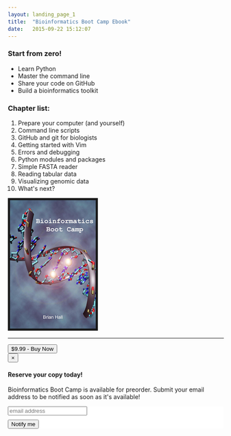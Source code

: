 ```yaml
---
layout: landing_page_1
title:  "Bioinformatics Boot Camp Ebook"
date:   2015-09-22 15:12:07
---
```


<div class="row">
<div class="item col-md-6 col-sm-6 col-xs-12">
<div class="content">
<h3>Start from zero!</h3>
<ul>
<li>Learn Python</li>
<li>Master the command line</li>
<li>Share your code on GitHub</li>
<li>Build a bioinformatics toolkit </li>
</ul>
<h3>Chapter list:</h3>
<ol>
<li>Prepare your computer (and yourself)</li>
<li>Command line scripts</li>
<li>GitHub and git for biologists</li>
<li>Getting started with Vim</li>
<li>Errors and debugging</li>
<li>Python modules and packages</li>
<li>Simple FASTA reader</li>
<li>Reading tabular data</li>
<li>Visualizing genomic data</li>
<li>What's next?</li>
</ol>
</div><!--//content-->
</div><!--//item-->

<div class="item col-md-6 col-sm-6 col-xs-12">
<div class="content text-center">
<img src="/assets/boot-camp-cover.png" border="5">
<hr />

<!-- Button trigger modal -->
<button type="button" class="btn btn-cta-red btn-lg" data-toggle="modal" data-target="#myModal">
$9.99 - Buy Now
</button>

<!-- Modal -->
<div class="modal fade offset-header" id="myModal" tabindex="-1" role="dialog" aria-labelledby="myModalLabel">
<div class="modal-dialog" role="document">
<div class="modal-content">
<div class="modal-header">
<button type="button" class="close" data-dismiss="modal" aria-label="Close"><span aria-hidden="true">&times;</span></button>
<h4 class="modal-title" id="myModalLabel">Reserve your copy today!</h4>
</div><!--modal-header-->
<div class="modal-body">
<p>Bioinformatics Boot Camp is available for preorder. Submit your email address to be notified as soon as it's available!</p>
</div>
<div class="modal-footer">
<!-- Begin MailChimp Signup Form -->
<link href="//cdn-images.mailchimp.com/embedcode/slim-081711.css" rel="stylesheet" type="text/css">
<style type="text/css">
#mc_embed_signup{background:#fff; clear:left; font:14px Helvetica,Arial,sans-serif; }
/* Add your own MailChimp form style overrides in your site stylesheet or in this style block.
   We recommend moving this block and the preceding CSS link to the HEAD of your HTML file. */
</style>
<div id="mc_embed_signup">
<form action="//codenhance.us10.list-manage.com/subscribe/post?u=ce2423810942d069a22dd1627&amp;id=6f83a3a7cd" method="post" id="mc-embedded-subscribe-form" name="mc-embedded-subscribe-form" class="validate" target="_blank" novalidate>
<div id="mc_embed_signup_scroll">
<label for="mce-EMAIL"></label>
<input type="email" value="" name="EMAIL" style="margin-bottom:10px" class="email" id="mce-EMAIL" placeholder="email address" required>
<!-- real people should not fill this in and expect good things - do not remove this or risk form bot signups-->
<div style="position: absolute; left: -5000px;"><input type="text" name="b_ce2423810942d069a22dd1627_6f83a3a7cd" tabindex="-1" value=""></div>
<div class="clear"><input type="submit" value="Notify me" name="subscribe" id="mc-embedded-subscribe" class="button btn btn-primary"></div>
</div>
</form>
</div>
<!--End mc_embed_signup-->
</div>
</div>
</div>
</div>


<div class="clearfix visible-md"></div>    
</div><!--//content-->
</div><!--item-->
</div><!--//row-->            
